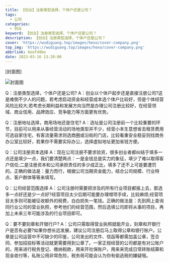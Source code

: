 ```yaml
---
title: 【创业】注册类型选择，个体户还是公司？
tags:
  - 公司
categories:
  - 创业
keyword: 【创业】注册类型选择，个体户还是公司？
description: 【创业】注册类型选择，个体户还是公司？
cover: 'https://wudiguang.top/images/hexo/cover-company.png'
top_img: 'https://wudiguang.top/images/hexo/cover-company.png'
abbrlink: 6eef49be
date: 2023-03-16 13:20:00
---
```


[封面图]

![封面图](https://wudiguang.top/images/hexo/cover-company.png)

Q：注册类型选择，个体户还是公司?
A：创业以个体户起步还是直接注册公司?这是难倒不少人的问题，若考虑启动资金和经营成本选个体户比较好，但是个体经营风险比较大;若考虑长期利益和发展方向当然是办理公司注册比较好，在经营领域、商业信用、品牌效应、竞争能力等方面更有优势。

Q：注册地址选择，商用场地还是住宅?
A：选址是公司注册前一个比较重要的环节，目前可以用来从事经营活动的场地类型并不少，经营小本生意想省去租赁费用可选自家住宅，有客流量需求则选商圈或沿街的门店，比较看重安全稳妥则找商务办公室比较好，若果你不需要实际办公，选择虚拟地址更加省钱方便。

Q：公司注册资本选择
A：现在公司注册不要求验资，很多创业者都纠结于填多一点还是填少一点，我们要清楚两点：一是金钱总是实力的象征，填少了难以取得客户信任;二是注册资本和公司承担责任的多少成正比，填多了还不上可是要遭罚的。正确的做法是：量力而行，根据公司当期资金能力，结合公司规模、行业特点、客户群体等等来填写。

Q：公司经营范围选择
A：公司注册时需要把涉及的所有行业项目都报上去，那选多一点好还是少一点好?经营项目太少后期可能要办理增项手续，比较麻烦;经营项目太多则可能被征收额外的税费，白白损失一笔钱。正确的做法是：先到网上查询同行业公司的营业执照，参考他们的经营范围，然后选填公司即将从事的项目，再加上未来三年可能涉及的行业项目即可。

Q：要不要刻章和开银行户?
A：公司只需取得营业执照就能开业，刻章和开银行户是否有必要?如果你想长远发展，建议公司注册后马上取得公章和银行账户。公章是公司运营中不可缺少的印鉴，公司发出的文件、信函等都需加盖公章，签合同、参加招投标等活动就更需要用到公章了。一家正规经营的公司都是有对公账户的，用来进行税务登记、缴纳税款，用来开社保账户，用来来完成日常转账结算和现金收付等，私账公用非常危险，税务局可能会认为你有偷逃税的嫌疑哦。
